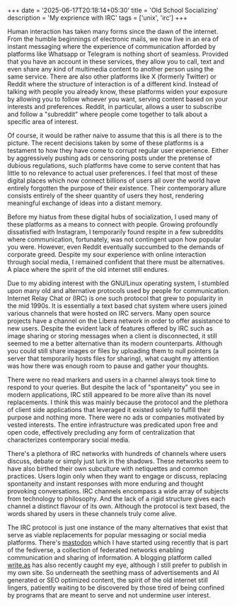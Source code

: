 +++
date = '2025-06-17T20:18:14+05:30'
title = 'Old School Socializing'
description = 'My exprience with IRC' 
tags = ['unix', 'irc']
+++

Human interaction has taken many forms since the dawn of the internet. From the humble beginnings of electronic mails, we now live in an era of instant messaging where the experience of communication afforded by platforms like Whatsapp or Telegram is nothing short of seamless. Provided that you have an account in these services, they allow you to call, text and even share any kind of multimedia content to another person using the same service. There are also other platforms like X (formerly Twitter) or Reddit where the structure of interaction is of a different kind. Instead of talking with people you already know, these platforms widen your exposure by allowing you to follow whoever you want, serving content based on your interests and preferences. Reddit, in particular, allows a user to subscribe and follow a "subreddit" where people come together to talk about a specific area of interest. 

Of course, it would be rather naive to assume that this is all there is to the picture. The recent decisions taken by some of these platforms is a testament to how they have come to corrupt regular user experience. Either by aggressively pushing ads or censoring posts under the pretense of dubious regulations, such platforms have come to serve content that has little to no relevance to actual user preferences. I feel that most of these digital places which now connect billions of users all over the world have entirely forgotten the purpose of their existence. Their contemporary allure consists entirely of the sheer quantity of users they host, rendering meaningful exchange of ideas into a distant memory. 

Before my hiatus from these digital hubs of socialization, I used many of these platforms as a means to connect with people. Growing profoundly dissatisfied with Instagram, I temporarily found respite in a few subreddits where communication, fortunately, was not contingent upon how popular you were. However, even Reddit eventually succumbed to the demands of corporate greed. Despite my sour experience with online interaction through social media, I remained confident that there must be alternatives. A place where the spirit of the old internet still endures. 

Due to my abiding interest with the GNU/Linux operating system, I stumbled upon many old and alternative protocols used by people for communication. Internet Relay Chat or (IRC) is one such protocol that grew to popularity in the mid 1990s. It is essentially a text based chat system where users joined various channels that were hosted on IRC servers. Many open source projects have a channel on the Libera network in order to offer assistance to new users. Despite the evident lack of features offered by IRC such as image sharing or storing messages when a client is disconnected, it still seemed to me a better alternative than its modern counterparts. Although you could still share images or files by uploading them to null pointers (a server that temporarily hosts files for sharing), what caught my attention was how there was enough room to pause and gather your thoughts. 

There were no read markers and users in a channel always took time to respond to your queries. But despite the lack of "spontaneity" you see in modern applications, IRC still appeared to be more alive than its novel replacements. I think this was mainly because the protocol and the plethora of client side applications that leveraged it existed solely to fulfill their purpose and nothing more. There were no ads or companies motivated by vested interests. The entire infrastructure was predicated upon free and open code, effectively precluding any form of centralization that characterizes contemporary social media.  

There's a plethora of IRC networks with hundreds of channels where users discuss, debate or simply just lurk in the shadows. These networks seem to have also birthed their own subculture with netiquettes and common practices. Users login only when they want to engage or discuss, replacing spontaneity and instant responses with more enduring and thought provoking conversations. IRC channels encompass a wide array of subjects from technology to philosophy. And the lack of a rigid structure gives each channel a distinct flavour of its own. Although the protocol is text based, the words shared by users in these channels truly come alive. 

The IRC protocol is just one instance of the many alternatives that exist that serve as viable replacements for popular messaging or social media platforms. There's [mastodon](https://mastodon.social) which I have started using recently that is part of the fediverse, a collection of federated networks enabling communication and sharing of information. A blogging platform called [write.as](https://write.as) has also recently caught my eye, although I still prefer to publish in my own site. So underneath the seething mass of advertisements and AI generated or SEO optimized content, the spirit of the old internet still lingers, patiently waiting to be discovered by those tired of being confined by programs that are meant to serve and not undermine user interest. 


